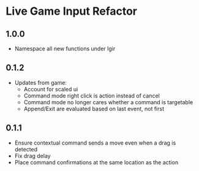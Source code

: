 # Live Game Input Refactor

## 1.0.0

- Namespace all new functions under lgir

## 0.1.2

- Updates from game:
  - Account for scaled ui
  - Command mode right click is action instead of cancel
  - Command mode no longer cares whether a command is targetable
  - Append/Exit are evaluated based on last event, not first

## 0.1.1

- Ensure contextual command sends a move even when a drag is detected
- Fix drag delay
- Place command confirmations at the same location as the action
